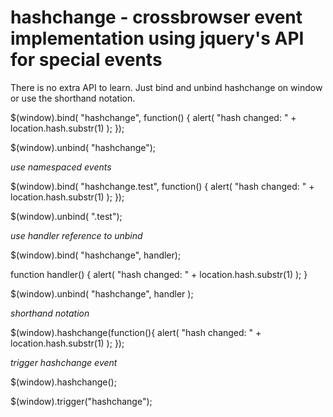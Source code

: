hashchange - crossbrowser event implementation using jquery's API for special events
====================================================================================

There is no extra API to learn. Just bind and unbind hashchange on window or use the shorthand notation.

$(window).bind( "hashchange", function() {
    alert( "hash changed: " + location.hash.substr(1) );
});

$(window).unbind( "hashchange");


*use namespaced events*

$(window).bind( "hashchange.test", function() {
    alert( "hash changed: " + location.hash.substr(1) );
});

$(window).unbind( ".test");


*use handler reference to unbind*

$(window).bind( "hashchange", handler);

function handler() {
    alert( "hash changed: " + location.hash.substr(1) );
}

$(window).unbind( "hashchange", handler );

*shorthand notation*

$(window).hashchange(function(){
    alert( "hash changed: " + location.hash.substr(1) );
});

*trigger hashchange event*

$(window).hashchange();

$(window).trigger("hashchange"); 